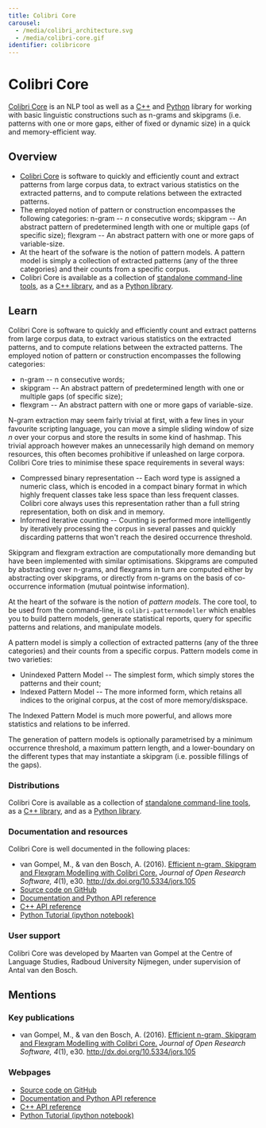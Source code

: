 ```yaml
---
title: Colibri Core
carousel:
  - /media/colibri_architecture.svg
  - /media/colibri-core.gif
identifier: colibricore
---
```


# Colibri Core

[Colibri Core](https://proycon.github.io/colibri-core/) is an NLP tool as well as a [C++](https://proycon.github.io/colibri-core/capi/html/) and [Python](https://pypi.org/project/colibricore/) library for working with basic linguistic constructions such as n-grams and skipgrams (i.e. patterns with one or more gaps, either of fixed or dynamic size) in a quick and memory-efficient way.

## Overview

* [Colibri Core](https://proycon.github.io/colibri-core/) is software to quickly and efficiently count and extract patterns from large corpus data, to extract various statistics on the extracted patterns, and to compute relations between the extracted patterns.
* The employed notion of pattern or construction encompasses the following categories: n-gram -- *n* consecutive words; skipgram -- An abstract pattern of predetermined length with one or multiple gaps (of specific size); flexgram -- An abstract pattern with one or more gaps of variable-size.
* At the heart of the sofware is the notion of pattern models. A pattern model is simply a collection of extracted patterns (any of the three categories) and their counts from a specific corpus.
* Colibri Core is available as a collection of [standalone command-line tools](https://github.com/proycon/colibri-core), as a [C++ library](https://proycon.github.io/colibri-core/capi/html/), and as a [Python library](https://pypi.org/project/colibricore/).


## Learn

Colibri Core is software to quickly and efficiently count and extract patterns from large corpus data, to extract various statistics on the extracted patterns, and to compute relations between the extracted patterns. The employed notion of pattern or construction encompasses the following categories:

* n-gram -- n consecutive words;
* skipgram -- An abstract pattern of predetermined length with one or multiple gaps (of specific size);
* flexgram -- An abstract pattern with one or more gaps of variable-size.

N-gram extraction may seem fairly trivial at first, with a few lines in your favourite scripting language, you can move a simple sliding window of size *n* over your corpus and store the results in some kind of hashmap. This trivial approach however makes an unnecessarily high demand on memory resources, this often becomes prohibitive if unleashed on large corpora. Colibri Core tries to minimise these space requirements in several ways:

* Compressed binary representation -- Each word type is assigned a numeric class, which is encoded in a compact binary format in which highly frequent classes take less space than less frequent classes. Colibri core always uses this representation rather than a full string representation, both on disk and in memory.
* Informed iterative counting -- Counting is performed more intelligently by iteratively processing the corpus in several passes and quickly discarding patterns that won't reach the desired occurrence threshold.

Skipgram and flexgram extraction are computationally more demanding but have been implemented with similar optimisations. Skipgrams are computed by abstracting over n-grams, and flexgrams in turn are computed either by abstracting over skipgrams, or directly from n-grams on the basis of co-occurrence information (mutual pointwise information).

At the heart of the sofware is the notion of *pattern models*. The core tool, to be used from the command-line, is `colibri-patternmodeller` which enables you to build pattern models, generate statistical reports, query for specific patterns and relations, and manipulate models.

A pattern model is simply a collection of extracted patterns (any of the three categories) and their counts from a specific corpus. Pattern models come in two varieties:

* Unindexed Pattern Model -- The simplest form, which simply stores the patterns and their count;
* Indexed Pattern Model -- The more informed form, which retains all indices to the original corpus, at the cost of more memory/diskspace.

The Indexed Pattern Model is much more powerful, and allows more statistics and relations to be inferred.

The generation of pattern models is optionally parametrised by a minimum occurrence threshold, a maximum pattern length, and a lower-boundary on the different types that may instantiate a skipgram (i.e. possible fillings of the gaps).


### Distributions

Colibri Core is available as a collection of [standalone command-line tools](https://github.com/proycon/colibri-core), as a [C++ library](https://proycon.github.io/colibri-core/capi/html/), and as a [Python library](https://pypi.org/project/colibricore/).

### Documentation and resources

Colibri Core is well documented in the following places:

* van Gompel, M., & van den Bosch, A. (2016). [Efficient n-gram, Skipgram and Flexgram Modelling with Colibri Core.](http://dx.doi.org/10.5334/jors.105) *Journal of Open Research Software, 4*(1), e30. http://dx.doi.org/10.5334/jors.105
* [Source code on GitHub](https://github.com/proycon/colibri-core)
* [Documentation and Python API reference](https://proycon.github.io/colibri-core/doc/)
* [C++ API reference](https://proycon.github.io/colibri-core/capi/html/)
* [Python Tutorial (ipython notebook)](https://proycon.github.io/colibri-core/doc/colibricore-python-tutorial.html)

### User support

Colibri Core was developed by Maarten van Gompel at the Centre of Language Studies, Radboud University Nijmegen, under supervision of Antal van den Bosch. 

## Mentions

### Key publications

* van Gompel, M., & van den Bosch, A. (2016). [Efficient n-gram, Skipgram and Flexgram Modelling with Colibri Core.](http://dx.doi.org/10.5334/jors.105) *Journal of Open Research Software, 4*(1), e30. http://dx.doi.org/10.5334/jors.105

### Webpages

* [Source code on GitHub](https://github.com/proycon/colibri-core)
* [Documentation and Python API reference](https://proycon.github.io/colibri-core/doc/)
* [C++ API reference](https://proycon.github.io/colibri-core/capi/html/)
* [Python Tutorial (ipython notebook)](https://proycon.github.io/colibri-core/doc/colibricore-python-tutorial.html)

